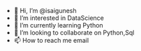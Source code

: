 - 👋 Hi, I’m @isaigunesh
- 👀 I’m interested in DataScience
- 🌱 I’m currently learning Python
- 💞️ I’m looking to collaborate on Python,Sql
- 📫 How to reach me email

<!---
isaigunesh/isaigunesh is a ✨ special ✨ repository because its `README.md` (this file) appears on your GitHub profile.
You can click the Preview link to take a look at your changes.
--->
